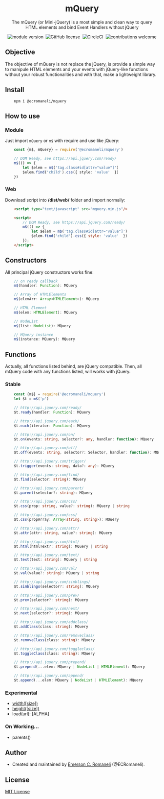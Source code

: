 <h1 align='center'>mQuery</h1>
<p align='center'>
The mQuery (or Mini-jQuery) is a most simple and clean way to query HTML elements and bind Event Handlers without jQuery
</p>
<p align='center'>
    <img src="https://img.shields.io/npm/v/@ecromaneli/mquery.svg" alt="module version">&nbsp;
    <img src="https://img.shields.io/badge/license-MIT-blue.svg" alt="GitHub license">&nbsp;
    <img src="https://circleci.com/gh/ECRomaneli/mQuery.svg?style=shield" alt="CircleCI">&nbsp;
    <img src="https://img.shields.io/badge/contributions-welcome-brightgreen.svg?style=flat" alt="contributions welcome">
</p>

## Objective
The objective of mQuery is not replace the jQuery, is provide a simple way to manipule HTML elements and your events with jQuery-like functions without your robust functionalities and with that, make a lightweight library.

## Install

```shell
    npm i @ecromaneli/mquery
```

## How to use
### Module
Just import `mQuery` or `m$` with require and use like jQuery:
```typescript
    const {m$, mQuery} = require('@ecromaneli/mquery')

    // DOM Ready, see https://api.jquery.com/ready/
    m$(() => { 
        let $elem = m$('tag.class#id[attr="value"]')
        $elem.find('child').css({ style: 'value'  })
    })
``` 

### Web
Download script into **/dist/web/** folder and import normally:
```html
    <script type="text/javascript" src="mquery.min.js"/>

    <script>
        // DOM Ready, see https://api.jquery.com/ready/
        m$(() => { 
            let $elem = m$('tag.class#id[attr="value"]')
            $elem.find('child').css({ style: 'value'  })
        });
    </script>
``` 

## Constructors
All principal jQuery constructors works fine:

```typescript
    // on ready callback
    m$(handler: Function): MQuery

    // Array of HTMLElements
    m$(elemArr: Array<HTMLElement>): MQuery

    // HTML Element
    m$(elem: HTMLElement): MQuery

    // NodeList
    m$(list: NodeList): MQuery

    // MQuery instance
    m$(instance: MQuery): MQuery
```

## Functions
Actually, all functions listed behind, are jQuery compatible. Then, all mQuery code with any functions listed, will works with jQuery.

### Stable

```typescript
    const {m$} = require('@ecromaneli/mquery')
    let $t = m$('p')

    // http://api.jquery.com/ready/
    $t.ready(handler: Function): MQuery

    // http://api.jquery.com/each/
    $t.each(iterator: Function): MQuery 

    // http://api.jquery.com/on/
    $t.on(events: string, selector?: any, handler: function): MQuery

    // http://api.jquery.com/off/
    $t.off(events: string, selector?: Selector, handler: function): MQuery

    // http://api.jquery.com/trigger/
    $t.trigger(events: string, data?: any): MQuery

    // http://api.jquery.com/find/
    $t.find(selector: string): MQuery

    // http://api.jquery.com/parent/
    $t.parent(selector?: string): MQuery

    // http://api.jquery.com/css/
    $t.css(prop: string, value?: string): MQuery | string

    // http://api.jquery.com/css/
    $t.css(propArray: Array<string, string>): MQuery

    // http://api.jquery.com/attr/
    $t.attr(attr: string, value?: string): MQuery

    // http://api.jquery.com/html/
    $t.html(htmlText?: string): MQuery | string

    // http://api.jquery.com/text/
    $t.text(text: string): MQuery | string

    // http://api.jquery.com/val/
    $t.val(value?: string): MQuery | string

    // http://api.jquery.com/simblings/
    $t.simblings(selector?: string): MQuery

    // http://api.jquery.com/prev/
    $t.prev(selector?: string): MQuery

    // http://api.jquery.com/next/
    $t.next(selector?: string): MQuery

    // http://api.jquery.com/addclass/
    $t.addClass(class: string): MQuery

    // http://api.jquery.com/removeclass/
    $t.removeClass(class: string): MQuery

    // http://api.jquery.com/toggleclass/
    $t.toggleClass(class: string): MQuery

    // http://api.jquery.com/prepend/
    $t.prepend(...elem: MQuery | NodeList | HTMLElement): MQuery

    // http://api.jquery.com/append/
    $t.append(...elem: MQuery | NodeList | HTMLElement): MQuery
```

### Experimental
- [width([size])](http://api.jquery.com/width/)
- [height([size])](http://api.jquery.com/height/)
- load(url): [ALPHA]


### On Working...
- parents()

## Author

- Created and maintained by [Emerson C. Romaneli](https://github.com/ECRomaneli) (@ECRomaneli).

## License

[MIT License](https://github.com/ECRomaneli/mQuery/blob/master/LICENSE.md)